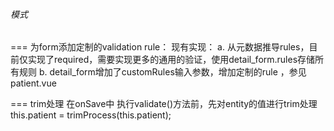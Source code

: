 
###### 模式

=== 为form添加定制的validation rule：
现有实现：
a. 从元数据推导rules，目前仅实现了required，需要实现更多的通用的验证，使用detail_form.rules存储所有规则
b. detail_form增加了customRules输入参数，增加定制的rule ，参见patient.vue

=== trim处理
在onSave中 执行validate()方法前，先对entity的值进行trim处理
this.patient = trimProcess(this.patient);

